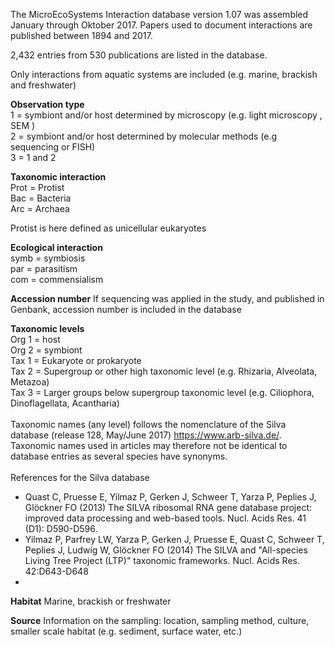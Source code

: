 The MicroEcoSystems Interaction database version 1.07 was assembled January through Oktober 2017.
Papers used to document interactions are published between 1894 and 2017.

2,432 entries from 530 publications are listed in the database.

Only interactions from aquatic systems are included (e.g. marine, brackish and freshwater)

**Observation type**<br /> 
1 = symbiont and/or host determined by microscopy (e.g. light microscopy , SEM )<br /> 
2 = symbiont and/or host determined by molecular methods (e.g sequencing or FISH)<br /> 
3 = 1 and 2

**Taxonomic interaction**<br /> Prot = Protist<br /> Bac = Bacteria<br /> Arc = Archaea<br />

Protist is here defined as unicellular eukaryotes

**Ecological interaction**<br /> symb = symbiosis<br /> 
par = parasitism<br /> 
com = commensialism

**Accession number**
If sequencing was applied in the study, and published in Genbank, accession number is included in the database

**Taxonomic levels**<br /> 
Org 1 = host<br /> 
Org 2 = symbiont<br /> 
Tax 1 = Eukaryote or prokaryote<br /> 
Tax 2 = Supergroup or other high taxonomic level (e.g. Rhizaria, Alveolata, Metazoa)<br /> 
Tax 3 = Larger groups below supergroup taxonomic level (e.g. Ciliophora, Dinoflagellata, Acantharia)<br /> <br /> 
Taxonomic names (any level) follows the nomenclature of the Silva database (release 128, May/June 2017)  https://www.arb-silva.de/. Taxonomic names used in articles may therefore not be identical to database entries as several species have synonyms.
<br /> <br /> 
References for the Silva database
- Quast C, Pruesse E, Yilmaz P, Gerken J, Schweer T, Yarza P, Peplies J, Glöckner FO (2013) The SILVA ribosomal RNA gene database project: improved data processing and web-based tools. Nucl. Acids Res. 41 (D1): D590-D596.
- Yilmaz P, Parfrey LW, Yarza P, Gerken J, Pruesse E, Quast C, Schweer T, Peplies J, Ludwig W, Glöckner FO (2014) The SILVA and "All-species Living Tree Project (LTP)" taxonomic frameworks. Nucl. Acids Res. 42:D643-D648
- 

**Habitat**
Marine, brackish or freshwater

**Source**
Information on the sampling: location, sampling method, culture, smaller scale habitat (e.g. sediment, surface water, etc.)